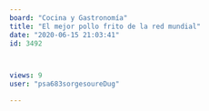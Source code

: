 ```yaml
---
board: "Cocina y Gastronomía"
title: "El mejor pollo frito de la red mundial"
date: "2020-06-15 21:03:41"
id: 3492



views: 9
user: "psa683sorgesoureDug"

---
```

